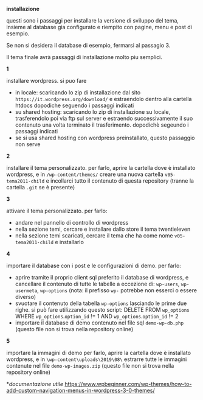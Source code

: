 
**installazione**

questi sono i passaggi per installare la versione di sviluppo del tema, insieme al database gia
configurato e riempito con pagine, menu e post di esempio.

Se non si desidera il database di esempio, fermarsi al passagio 3.

Il tema finale avrà passaggi di installazione molto piu semplici.

**1**

installare wordpress. si puo fare 
- in locale: scaricando lo zip di installazione dal sito `https://it.wordpress.org/download/` e estraendolo dentro alla cartella htdocs
dopodiche seguendo i passaggi indicati
- su shared hosting: scaricando lo zip di installazione su locale, trasferendolo poi via ftp sul server e estraendo successivamente il suo contenuto
una volta terminato il trasferimento. dopodichè segeundo i passaggi indicati
- se si usa shared hosting con wordpress preinstallato, questo passaggio non serve

**2**

installare il tema personalizzato.
per farlo, aprire la cartella dove è installato wordpress, e in `/wp-content/themes/`
creare una nuova cartella  `v05-tema2011-child` e incollarci tutto il contenuto di questa repository
(tranne la cartella `.git` se è presente)

**3**

attivare il tema personalizzato.
per farlo:
- andare nel pannello di controllo di wordpress
- nella sezione temi, cercare e installare dallo store il tema twentieleven
- nella sezione temi scaricati, cercare il tema che ha come nome `v05-tema2011-child` e installarlo

**4**

importare il database con i post e le configurazioni di demo.
per farlo:
- aprire tramite il proprio client sql preferito il database di wordpress, e cancellare il contenuto di tutte le tabelle a eccezione di:
`wp-users`, `wp-usermeta`, `wp-options` (nota: il prefisso `wp-` potrebbe non esserci o essere diverso)
- svuotare il contenuto della tabella `wp-options` lasciando le prime due righe. si può fare utilizzando questo script:
  DELETE FROM `wp_options` WHERE `wp_options`.`option_id` != 1 AND `wp_options`.`option_id` != 2
- importare il database di demo contenuto nel file sql `demo-wp-db.php` (questo file non si trova nella repository online)

**5**

importare la immagini di demo
per farlo, aprire la cartella dove è installato wordpress, e in `\wp-content\uploads\2019\08\`
estrarre tutte le immagini contenute nel file `demo-wp-images.zip` (questo file non si trova nella repository online)





**documentazione utile*
https://www.wpbeginner.com/wp-themes/how-to-add-custom-navigation-menus-in-wordpress-3-0-themes/
